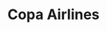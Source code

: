 ---
title: "Copa Airlines"
url: /caracas/copa-airlines-av-principal-del-cafetal/
shop: agencia de viajes
---